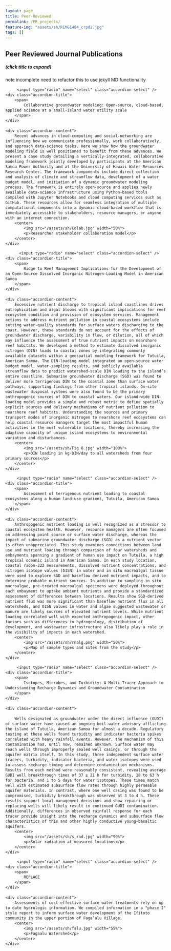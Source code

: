 ```yaml
---
layout: page
title: Peer-Reviewed
permalink: /PR_projects/
feature-img: "assets/sh/RIMG1484_crpd2.jpg"
tags: []
---
```


## Peer Reviewed Journal Publications

##### (click title to expand)

note incomplete need to refactor this to use jekyll MD functionality

<div class="accordion">

<!-- SECTION NUMBER 1 -->
         <input type="radio" name="select" class="accordion-select" />
    <div class="accordion-title">
        <span>
            Collaborative groundwater modeling: Open-source, cloud-based, applied science at a small-island water utility scale
        </span>
    </div>
    
    <div class="accordion-content">
        Recent advances in cloud-computing and social-networking are influencing how we communicate professionally, work collaboratively, and approach data-science tasks. Here we show how the groundwater modeling field is well positioned to benefit from these advances. We present a case study detailing a vertically-integrated, collaborative modeling framework jointly developed by participants at the American Samoa Power Authority and at the University of Hawaii Water Resources Research Center. The framework components include direct collection and analysis of climate and streamflow data, development of a water budget model, and initiation of a dynamic groundwater modeling process. The framework is entirely open-source and applies newly available data-science infrastructure using Python-based tools compiled with Jupyter Notebooks and cloud computing services such as GitHub. These resources allow for seamless integration of multiple computational components into a dynamic cloud-based workflow that is immediately accessible to stakeholders, resource managers, or anyone with an internet connection.
        <center>
            <img src="/assets/sh/Colab.jpg" width="50%">
            <p>Researcher stakeholder collaboration model</p>  
        </center>                 
    </div>
         
         
 <!-- SECTION NUMBER 2 -->        
          <input type="radio" name="select" class="accordion-select" />
    <div class="accordion-title">
        <span>
            Ridge to Reef Management Implications for the Development of an Open-Source Dissolved Inorganic Nitrogen-Loading Model in American Samoa
        </span>
    </div>
    
    <div class="accordion-content">
        Excessive nutrient discharge to tropical island coastlines drives eutrophication and algal blooms with significant implications for reef ecosystem condition and provision of ecosystem services. Management actions to address nutrient pollution in coastal ecosystems include setting water-quality standards for surface waters discharging to the coast. However, these standards do not account for the effects of groundwater discharge, variability in flow, or dilution, all of which may influence the assessment of true nutrient impacts on nearshore reef habitats. We developed a method to estimate dissolved inorganic nitrogen (DIN) loads to coastal zones by integrating commonly available datasets within a geospatial modeling framework for Tutuila, American Samoa. The DIN-loading model integrated an open-source water budget model, water-sampling results, and publicly available streamflow data to predict watershed-scale DIN loading to the island’s entire coastline. Submarine groundwater discharge (SGD) was found to deliver more terrigenous DIN to the coastal zone than surface water pathways, supporting findings from other tropical islands. On-site wastewater disposal systems were also found to be the primary anthropogenic sources of DIN to coastal waters. Our island-wide DIN-loading model provides a simple and robust metric to define spatially explicit sources and delivery mechanisms of nutrient pollution to nearshore reef habitats. Understanding the sources and primary transport modes of inorganic nitrogen to nearshore reef ecosystems can help coastal resource managers target the most impactful human activities in the most vulnerable locations, thereby increasing the adaptive capacity of unique island ecosystems to environmental variation and disturbances.
        <center>
            <img src="/assets/sh/Fig 8.jpg" width="100%">
            <p>DIN loading in kg-DIN/day to all watersheds from four primary sources</p> 
        </center>             
    </div>
         

<!-- SECTION NUMBER 3 -->
         <input type="radio" name="select" class="accordion-select" />
    <div class="accordion-title">
        <span>
            Assessment of terrigenous nutrient loading to coastal ecosystems along a human land-use gradient, Tutuila, American Samoa
        </span>
    </div>
    
    <div class="accordion-content">
        Anthropogenic nutrient loading is well recognized as a stressor to coastal ecosystem health. However, resource managers are often focused on addressing point source or surface water discharge, whereas the impact of submarine groundwater discharge (SGD) as a nutrient vector is often unappreciated. This study examines connections between land use and nutrient loading through comparison of four watersheds and embayments spanning a gradient of human use impact on Tutuila, a high tropical oceanic island in American Samoa. In each study location, coastal radon-222 measurements, dissolved nutrient concentrations, and nitrogen isotope values (δ15N) in water and in situ macroalgal tissue were used to explore SGD and baseflow derived nutrient impacts, and to determine probable nutrient sources. In addition to sampling in situ macroalgae, pre-treated macroalgal specimens were deployed throughout each embayment to uptake ambient nutrients and provide a standardized assessment of differences between locations. Results show SGD-derived nutrient flux was more significant than baseflow nutrient flux in all watersheds, and δ15N values in water and algae suggested wastewater or manure are likely sources of elevated nutrient levels. While nutrient loading correlated well with expected anthropogenic impact, other factors such as differences in hydrogeology, distribution of development, and wastewater infrastructure also likely play a role in the visibility of impacts in each watershed.
        <center>
            <img src="/assets/sh/rnalg.png" width="50%">
            <p>Map of sample types and sites from the study</p>  
        </center>                 
    </div>
    
    
<!-- SECTION NUMBER 4 -->
         <input type="radio" name="select" class="accordion-select" />
    <div class="accordion-title">
        <span>
            Isotopes, Microbes, and Turbidity: A Multi-Tracer Approach to Understanding Recharge Dynamics and Groundwater Contamination
        </span>
    </div>
    
    <div class="accordion-content">
          
        Wells designated as groundwater under the direct influence (GUDI) of surface water have caused an ongoing boil‐water advisory afflicting the island of Tutuila, American Samoa for almost a decade. Regulatory testing at these wells found turbidity and indicator bacteria spikes correlated with heavy rainfall events. However, the mechanism of this contamination has, until now, remained unknown. Surface water may reach wells through improperly sealed well casings, or through the aquifer matrix itself. In this study, three independent surface water tracers, turbidity, indicator bacteria, and water isotopes were used to assess recharge timing and determine contamination mechanisms. Results from each method were reasonably consistent, revealing average GUDI well breakthrough times of 37 ± 21 h for turbidity, 18 to 63 h for bacteria, and 1 to 5 days for water isotopes. These times match well with estimated subsurface flow rates through highly permeable aquifer materials. In contrast, where one well casing was found to be compromised, turbidity breakthrough was observed at 3 to 4 h. These results support local management decisions and show repairing or replacing wells will likely result in continued GUDI contamination. Additionally, differences in observed rainfall response for each tracer provide insight into the recharge dynamics and subsurface flow characteristics of this and other highly conductive young‐basaltic aquifers.  
        <center>
            <img src="/assets/sh/s_rad.jpg" width="90%">
            <p>Solar radiation at measured locations</p>  
        </center>                 
    </div>
    
<!-- SECTION NUMBER 4 -->
         <input type="radio" name="select" class="accordion-select" />
    <div class="accordion-title">
        <span>
            REPLACE
        </span>
    </div>
    
    <div class="accordion-content">
        Assessments of cost-effective surface water treatments rely on up to date hydrologic information. We compiled information in a "phase I" style report to inform surface water development of the Ifitoto community in the upper portion of Faga’alu Village.
        <center>
            <img src="/assets/sh/falu.jpg" width="55%">
            <p>Fagaalu Watershed</p>  
        </center>                 
    </div>
    

</div> 

